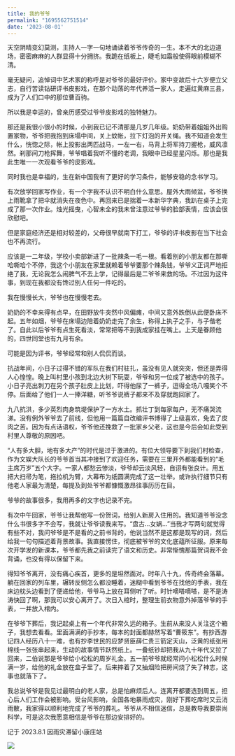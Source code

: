```yaml
---
title: 我的爷爷
permalink: "1695562751514"
date: '2023-08-01'
---
```


天空阴晴变幻莫测，主持人一字一句地诵读着爷爷传奇的一生。本不大的北边道场，密密麻麻的人群显得十分拥挤。我跪在纸板上，睫毛如霜般使得眼前模糊不清。

毫无疑问，追悼词中艺术家的称呼是对爷爷的最好评价。家中变故后十六岁便立父志，自行苦读钻研评书皮影戏，在那个动荡的年代养活一家人，走遍红黄麻三县，成为了人们口中的那位曹百驹。

所以我是幸运的，曾亲历感受过爷爷皮影戏的独特魅力。

那还是我很小很小的时候，小到我已记不清那是几岁几年级。奶奶带着姐姐外出购置家物，爷爷把我抱到床塌中间，关上蚊帐，拉下灯泡的开关绳。我不知道会发生什么，恍惚之际，帐上投影出两匹战马，一左一右，马背上将军持刀握枪，威风凛然。刹那间刀枪挥舞，爷爷唱着我听不懂的老调，我眼中已经星星闪烁。那也是我此生唯一一次观看爷爷的皮影戏。

同时我也是幸福的，生在新中国我有了更好的学习条件，能够安稳的念书学习。

有次放学回家写作业，有一个字我不认识不明白什么意思。屋外大雨倾盆，爷爷换上雨靴拿了把伞就消失在夜色中。再回来已是揣着一本新华字典，我趴在桌子上完成了那一次作业。烛光摇曳，心智未全的我未曾注意过爷爷的脸部表情，应该会很欣慰吧。

但是家庭经济还是相对较差的，父母很早就南下打工，爷爷的评书皮影在当下社会也不再流行。

应该是一二年级，学校小卖部新进了一批辣条一毛一根。看着别的小朋友都在那嘶哈嘶哈个不停，我这个小朋友在家里就赖着爷爷要那个辣条钱，爷爷义正词严地拒绝了我，无论我怎么闹脾气不去上学，记得最后是二爷爷来救的场。不过因为这件事，到现在我都没有馋过别人任何一件吃的。

我在慢慢长大，爷爷也在慢慢老去。

奶奶的不幸来得有点早，在田野放牛突然中风偏瘫，中间又意外跌倒从此便卧床不起。五年如烟，爷爷在床塌边陪着奶奶走完了余生，称得上执子之手，与子偕老了。自此以后爷爷有点生死看淡，常常把等不到我成家挂在嘴上。上天是眷顾他的，四世同堂也有九月有余。

可能是因为评书，爷爷经常和别人侃侃而谈。

抗战年间，小日子过得不错的军队在我们村驻扎，虽没有见人就突突，但还是弄得人心惶惶。晚上叫村里小孩到北边大树下玩耍，爷爷和另一位成了被选中的孩子。小日子亮出刺刀在另个孩子肚皮上比划，吓得他尿了一裤子，逗得全场八嘎笑个不停。后面给了他们一人一捧洋糖，听爷爷说裤子都来不及穿就跑回家了。

九八抗洪，多少英烈肉身筑堤保护了一方水土。抓壮丁到每家每户，无不痛哭流涕。没有例外爷爷去了前线，但他用一篇篇自改编评书博得了上级喜欢，免去了皮肉之苦。因为有点话语权，爷爷他还挽救了一批家乡父老，这也是今后会如此受到村里人尊敬的原因吧。

“人有多大胆，地有多大产”的时代是过于激进的。有位大领导要下到我们村检查，作为文娱大队长的爷爷首当其冲接到了欢迎任务，需要在三里开外都能看到的“毛主席万岁”五个大字。一家人都愁云惨淡，爷爷却云淡风轻，自诩有张良计。用五把大扫帚为笔，拖拉机为臂，大幕布为纸圆满完成了这一壮举。或许执行细节只有他老人家最为清楚，每提及到处爷爷都慷慨激昂往事历历在目。

爷爷的故事很多，我用再多的文字也记录不完。

有次中午回家，爷爷让我帮他写一份贺词，给别人新房入住用的。我知道爷爷没念什么书很多字不会写，我就让爷爷读我来写。“盘古…女娲…”当我才写两句就觉得有些不对，我问爷爷是不是看的之前书背的，他说当然不是这都是现写的词，然后给我一句句描述着背景故事。我直接愣住，彻底被爷爷的文化底蕴所征服。原来每次开学发的新课本，爷爷都先我之前读完了语文和历史。非常惭愧那篇贺词我不会背诵，也没有得以保留下来。

得知爷爷离开，没有痛心疾首，更多的是坦然面对。时年八十九，传奇终会落幕。躺在回家的列车里，辗转反侧怎么都没睡着，迷糊中看到爷爷在找他的手表，我在床边枕头边看到了便递给他，爷爷马上放在耳侧听了听。时针嘀嗒嘀嗒，是不是涛涛快回了啊，那我可以安心离开了。次日入棺时，整理生前衣物意外掉落爷爷的手表，一并放入棺内。

在爷爷下葬后，我记起桌上有一个年代非常久远的箱子。生前从来没人关注这个箱子，我想去看看。里面满满的手抄本，每本的封面都赫然写着“曹筱东”。有抄西游记四人经历八十一难，也有抄李世民的应梦贤臣薛仁贵三箭定天山，泛黄的纸张用棉线一张张串起来，生动的故事情节跃然纸上。一叠纸钞却把我从九十年代又拉了回来，二伯说那是爷爷给小松松的周岁礼金。五一前爷爷就经常问小松松什么时候满一岁，给他的礼金放在盒子里了。后来摔着了又抽烟险把房间烧了失了神志，这事也就落下了。

我总说爷爷是我见过最明白的老人家，总是怕麻烦后人。连离开都要选到周五，担心后人们工作会被影响。受台风影响，全国各地暴雨成灾，刚好下葬吃席时又云消雨散，我家得以顺利地完成了爷爷的葬礼。爷爷从不相信迷信，总是教导我要崇尚科学，可是这次我愿意相信是爷爷在那边安排好的。

记于 2023.8.1 因雨灾滞留小康庄站

![](https://image.caojiantao.site:1024/6310eacb-34c1-4b3c-b5d7-e33631d8d54c.jpg)